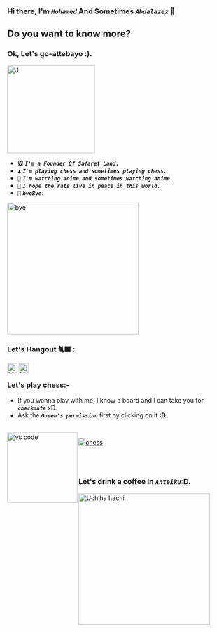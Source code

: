 ### Hi there, I'm ***```Mohamed```*** And Sometimes ***```Abdalazez```*** 👋 



## Do you want to know more?
### **Ok, Let's go-attebayo :).**
[//]: <> (<img align="" alt="naruto" width="150px" src="https://i.postimg.cc/Fs5zhSZZ/5.gif" />)
[//]: <> (<img align="" alt="J" width="300px" src="https://i.postimg.cc/Kzqy6zdq/JJK.jpg" />)
[//]: <> (<img align="" alt="J" width="250px" src="https://i.postimg.cc/DynHFykq/uzumaki.png" />)
[//]: <> (<img align="" alt="J" width="200px" src="https://i.postimg.cc/SNWdt776/killua.png" />)
<img align="" alt="J" width="200px" src="https://i.postimg.cc/ryY84nwt/pngfind-com-naruto-png-573494.png" />


- **```🐭```** ***```I'm a Founder Of Safaret Land.```***
- **```♟️```** ***```I'm playing chess and sometimes playing chess.```***
- **```🦊```** ***```I'm watching anime and sometimes watching anime.```***
- **```🐀```** ***```I hope the rats live in peace in this world.```***
- **```👋```** ***```byeBye.```***
<img align="" alt="bye" width="300px" src="https://i.postimg.cc/W1hnr8MT/byebye.png" />

[//]: <> (<img align="" alt="bye" width="150px" src="https://i.postimg.cc/RV7RdVbr/Done.gif" />)
[//]: <> (<img align="" alt="bye" width="300px" src="https://i.postimg.cc/HsjLkGz8/bye.png" />)

### Let's Hangout 🐈‍⬛ :

[<img align="left" alt="Mohamed | Facebook" width="23px" src="https://cdn.jsdelivr.net/npm/simple-icons@v3/icons/facebook.svg" />][facebook]

[<img align="left" alt="Mohamed | LinkedIn" width="23px" src="https://cdn.jsdelivr.net/npm/simple-icons@v3/icons/linkedin.svg" />][linkedin]

<br />

### Let's play chess:-


- If you wanna play with me, I know a board and I can take you for ***```checkmate```*** xD.
- Ask the ***```Queen's permission```*** first by clicking on it **:D**.

<br />

<img align="left" alt="vs code" width="160px" src="https://i.postimg.cc/nhNbNjvZ/hobby.png" />

[![chess](https://i.postimg.cc/rsKmy480/queen-2.png)](https://www.chess.com/member/m-abdalazez)

<br />
<br />

### Let's drink a coffee in ***```Anteiku```***:D.

[//]: <> (<img align="" alt="Uchiha Itachi" width="300px" src="https://i.postimg.cc/Jh7WWBcb/icons8-itachi-uchiha-480.png" />)
<img align="" alt="Uchiha Itachi" width="300px" src="https://i.postimg.cc/X7z5Lrtf/Juuzou-Suzuya.png" />

[facebook]: https://www.facebook.com/mohamed.abdalazez.9678/
[linkedin]: https://www.linkedin.com/in/mohamed818/
[Chess]: https://www.chess.com/member/m-abdalazez




